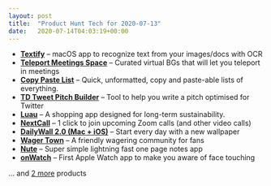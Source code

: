 ```yaml
---
layout: post
title:  "Product Hunt Tech for 2020-07-13"
date:   2020-07-14T04:03:19+00:00
---
```


* **[Textify](https://www.producthunt.com/posts/textify?utm_campaign=producthunt-api&utm_medium=api-v2&utm_source=Application%3A+Daily+Digest+RSS+v2+%28ID%3A+29748%29)** – macOS app to recognize text from your images/docs with OCR
* **[Teleport Meetings Space](https://www.producthunt.com/posts/teleport-meetings-space?utm_campaign=producthunt-api&utm_medium=api-v2&utm_source=Application%3A+Daily+Digest+RSS+v2+%28ID%3A+29748%29)** – Curated virtual BGs that will let you teleport in meetings
* **[Copy Paste List](https://www.producthunt.com/posts/copy-paste-list?utm_campaign=producthunt-api&utm_medium=api-v2&utm_source=Application%3A+Daily+Digest+RSS+v2+%28ID%3A+29748%29)** – Quick, unformatted, copy and paste-able lists of everything.
* **[TD Tweet Pitch Builder](https://www.producthunt.com/posts/td-tweet-pitch-builder?utm_campaign=producthunt-api&utm_medium=api-v2&utm_source=Application%3A+Daily+Digest+RSS+v2+%28ID%3A+29748%29)** – Tool to help you write a pitch optimised for Twitter
* **[Luau](https://www.producthunt.com/posts/luau?utm_campaign=producthunt-api&utm_medium=api-v2&utm_source=Application%3A+Daily+Digest+RSS+v2+%28ID%3A+29748%29)** – A shopping app designed for long-term sustainability.
* **[NextCall](https://www.producthunt.com/posts/nextcall?utm_campaign=producthunt-api&utm_medium=api-v2&utm_source=Application%3A+Daily+Digest+RSS+v2+%28ID%3A+29748%29)** – 1 click to join upcoming Zoom calls (and other video calls)
* **[DailyWall 2.0 (Mac + iOS)](https://www.producthunt.com/posts/dailywall-2-0-mac-ios?utm_campaign=producthunt-api&utm_medium=api-v2&utm_source=Application%3A+Daily+Digest+RSS+v2+%28ID%3A+29748%29)** – Start every day with a new wallpaper
* **[Wager Town](https://www.producthunt.com/posts/wager-town?utm_campaign=producthunt-api&utm_medium=api-v2&utm_source=Application%3A+Daily+Digest+RSS+v2+%28ID%3A+29748%29)** – A friendly wagering community for fans
* **[Nute](https://www.producthunt.com/posts/nute-10?utm_campaign=producthunt-api&utm_medium=api-v2&utm_source=Application%3A+Daily+Digest+RSS+v2+%28ID%3A+29748%29)** – Super simple lightning fast one page notes app
* **[onWatch](https://www.producthunt.com/posts/onwatch?utm_campaign=producthunt-api&utm_medium=api-v2&utm_source=Application%3A+Daily+Digest+RSS+v2+%28ID%3A+29748%29)** – First Apple Watch app to make you aware of face touching

… and [2 more](https://www.producthunt.com/tech) products